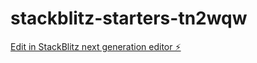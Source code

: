 # stackblitz-starters-tn2wqw

[Edit in StackBlitz next generation editor ⚡️](https://stackblitz.com/~/github.com/Benny-boy1977/stackblitz-starters-tn2wqw)